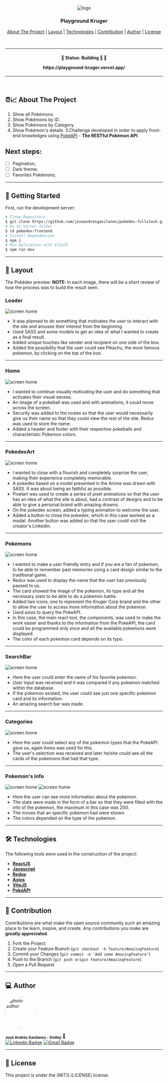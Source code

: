 <div align="center">
  <img alt="logo"  src="../pokedex-frontend/public/images/Home/smiley.png">
</div>

<h3 align="center">
    Playground Kruger
</h3>

<p align="center">
  <a href="#about-the-project">About The Project</a> |
  <a href="#layout">Layout</a> |
  <a href="#technologies">Technologies</a> |
  <a href="#contribution">Contribution</a> |
  <a href="#author">Author</a> |
  <a href="#license">License</a>
</p>

</br>

---

<h4 align="center">
	🚧 Status: Building 🚀  🚧

  <p align="center">https://playground-kruger.vercel.app/</p>

</h4>

---

</br>

<h2 id="about-the-project" > ⏰📈 About The Project </h2>

1. Show all Pokémons.
2. Show Pokémons by ID.
3. Show Pokémons by Category.
4. Show Pokémon's details.
   5.Challenge developed in order to apply front-end knowledges
   using [PokéAPI](https://pokeapi.co/) - **The RESTful Pokémon API**.

## Next steps:

- [ ] Pagination;
- [ ] Dark theme;
- [ ] Favorites Pokémons;

---

## 🚀 Getting Started

First, run the development server:

```bash
# Clone Repository
$ git clone https://github.com/joseandresgavilanes/pokedex-fullstack.git
# Go to server folder
$ cd pokedex-frontend
# Install Dependencies
$ npm i
# Run Aplication with ViteJS
$ npm run dev
```

---

<h2 id="layout" >🎨  Layout </h2>

The Pokédex preview:
**NOTE:** In each image, there will be a short review of how the process was to build the result seen.

### Loader

![screen home](../pokedex-frontend//public/images/BuildingProcess/loader.png)

- It was planned to do something that motivates the user to interact with the site and arouses their interest from the beginning.
- Used SASS and some models to get an idea of ​​what I wanted to create as a final result.
- Added unique touches like sender and recipient on one side of the box.
- Added the possibility that the user could see Pikachu, the most famous pokemon, by clicking on the top of the box.

---

### Home

![screen home](../pokedex-frontend//public/images/BuildingProcess/home.png)

- I wanted to continue visually motivating the user and do something that activates their visual senses.
- An image of a pokeball was used and with animations, it could move across the screen.
- Security was added to the routes so that the user would necessarily give us their name so that they could view the rest of the site. Redux was used to store the name.
- Added a header and footer with their respective pokeballs and characteristic Pokemon colors.

---

### PokedexArt

![screen home](../pokedex-frontend//public/images/BuildingProcess/pokedexArt.png)

- I wanted to close with a flourish and completely surprise the user, making their experience completely memorable.
- A pokedex based on a model presented in the Anime was drawn with SASS. It was about being as faithful as possible.
- Pixelart was used to create a series of pixel animations so that the user has an idea of ​​what the site is about, had a contrast of designs and to be able to give a personal brand with amazing drawns.
- On the pokedex screen, added a typing animation to welcome the user.
- Added a button to close the pokedex, which in this case worked as a modal. Another button was added so that the user could visit the creator's Linkedin.

---

### Pokemons

![screen home](../pokedex-frontend//public/images/BuildingProcess/pokemons.png)

- I wanted to make a user friendly entry and if you are a fan of pokemon, to be able to remember past memories using a card design similar to the traditional game.
- Redux was used to display the name that the user has previously passed to us.
- The card showed the image of the pokemon, its type and all the necessary stats to be able to do a pokemon battle.
- Added two icons, one to represent the Kruger Corp brand and the other to allow the user to access more information about the pokemon.
- Used axios to query the PokeAPI.
- In this case, the main react tool, the components, was used to make the work easier and thanks to the information from the PokeAPI, the card could be programmed only once and all the available pokemons were displayed.
- The color of each pokemon card depends on its typo.

---

### SearchBar

![screen home](../pokedex-frontend//public/images/BuildingProcess/searchByName.png)

- Here the user could enter the name of his favorite pokemon.
- User input was received and it was compared if any pokemon matched within the database.
- If the pokemon existed, the user could see just one specific pokemon card and its information.
- An amazing search bar was made.

---

### Categories

![screen home](../pokedex-frontend//public/images/BuildingProcess/categories.png)

- Here the user could select any of the pokemon types that the PokeAPI gave us, again Axios was used for this.
- The user's selection was received and later he/she could see all the cards of the pokemons that had that type.

---

### Pokemon's info

![screen home](../pokedex-frontend//public/images/BuildingProcess/pokemonInfo.png)
![screen home](../pokedex-frontend//public/images/BuildingProcess/movements.png)

- Here the user can see more information about the pokemon.
- The stats were made in the form of a bar so that they were filled with the info of the pokemon, the maximum in this case was 200.
- The moves that an specific pokemon had were shown.
- The colors depended on the type of the pokemon.

---

<h2 id="technologies"> 🛠 Technologies </h2>

The following tools were used in the construction of the project:

- **[ReactJS](https://reactjs.org)**
- **[Javascript](https://www.javascript.com/)**
- **[Redux](https://redux.js.org/)**
- **[Axios](https://github.com/axios/axios)**
- **[ViteJS](https://vitejs.dev/)**
- **[PokéAPI](https://pokeapi.co/)**

---

<h2 id="contribution"> 💪 Contribution </h2>

Contributions are what make the open source community such an amazing place to be learn, inspire, and create. Any contributions you make are **greatly appreciated**.

1. Fork the Project
2. Create your Feature Branch (`git checkout -b feature/AmazingFeature`)
3. Commit your Changes (`git commit -m 'Add some AmazingFeature'`)
4. Push to the Branch (`git push origin feature/AmazingFeature`)
5. Open a Pull Request

---

<h2 id="author"> 💻 Author </h2>

<img style="border-radius: 50% !important;" src="../pokedex-frontend/public/images/Home/pepe.jpg" width="100px;" alt="photo author"/>

<sub><b>José Andrés Gavilanes - Smiley</b></sub></a> <a href="https://www.linkedin.com/in/jose-andres-gavilanes-2954691b5/" title="jose`s linkedin">🚀</a>
<br />
[![Linkedin Badge](https://img.shields.io/badge/-Jose-1692B4?style=for-the-badge&logo=Linkedin&logoColor=white&link=https://www.linkedin.com/in/kelwyoliveira/)](https://www.linkedin.com/in/jose-andres-gavilanes-2954691b5/)
[![Gmail Badge](https://img.shields.io/badge/-joseandresgavilanes2012@gmail.com-4682B4?style=for-the-badge&logo=Gmail&logoColor=white&link=mailto:joseandresgavilanes2012@gmail.com)](mailto:joseandresgavilanes2012@gmail.com)

---

<h2 id="license"> 📝 License </h2>
This project is under the [MIT](./LICENSE) license.

